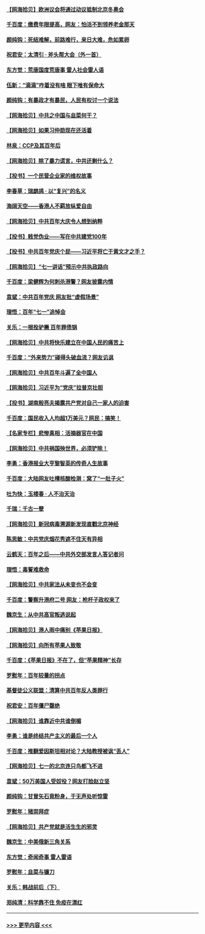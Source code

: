 #### [【网海拾贝】欧洲议会将通过动议抵制北京冬奥会](../pages/nsc993/n13078156.md?t=07101451) 
#### [千百度：缴费年限提高，网友：怕活不到领养老金那天](../pages/nsc993/n13078088.md?t=07101451) 
#### [颜纯钩：死结难解，前路难行，来日大难，危如累卵](../pages/nsc993/n13077179.md?t=07101451) 
#### [祝君安：太清引 · 斧头帮大会（外一首）](../pages/nsc993/n13077162.md?t=07101451) 
#### [东方觉：荒唐国度荒唐事 雷人社会雷人语](../pages/nsc993/n13075917.md?t=07101451) 
#### [伍新：“滴滴”咋着没有啥 眼下唯有保命大](../pages/nsc993/n13075894.md?t=07101451) 
#### [颜纯钩：有暴政才有暴民，人民有权讨一个说法](../pages/nsc993/n13075734.md?t=07101451) 
#### [【网海拾贝】中共之中国与韭菜何干？](../pages/nsc993/n13075428.md?t=07101451) 
#### [【网海拾贝】如果习仲勋现在还活着](../pages/nsc993/n13073410.md?t=07101451) 
#### [林泉：CCP及其百年后](../pages/nsc993/n13073226.md?t=07101451) 
#### [【网海拾贝】除了暴力谎言，中共还剩什么？](../pages/nsc993/n13071082.md?t=07101451) 
#### [【投书】一个民营企业家的维权故事](../pages/nsc993/n13070932.md?t=07101451) 
#### [李春草：瑞鹧鸪 · 以“复兴”的名义](../pages/nsc993/n13069984.md?t=07101451) 
#### [海阔天空——香港人不羁放纵爱自由](../pages/nsc993/n13069407.md?t=07101451) 
#### [【网海拾贝】中共百年大庆令人想到纳粹](../pages/nsc993/n13068483.md?t=07101451) 
#### [【投书】贱党伪业——写在中共建党100年](../pages/nsc993/n13067843.md?t=07101451) 
#### [【投书】中共百年党庆个屁——习近平将亡于黄文才之手？](../pages/nsc993/n13067425.md?t=07101451) 
#### [【网海拾贝】“七一讲话”预示中共执政路向](../pages/nsc993/n13066434.md?t=07101451) 
#### [千百度：梁健辉为何刺杀港警？网友披露内情](../pages/nsc993/n13066979.md?t=07101451) 
#### [袁斌：中共百年党庆 网友批“虚假场景”](../pages/nsc993/n13066385.md?t=07101451) 
#### [理悟：百年“七一”追悼会](../pages/nsc993/n13066106.md?t=07101451) 
#### [关乐：一根拴驴橛 百年罪债锅](../pages/nsc993/n13066089.md?t=07101451) 
#### [【网海拾贝】中共将快乐建立在中国人民的痛苦上](../pages/nsc993/n13064939.md?t=07101451) 
#### [千百度：“外来势力”碰得头破血流？网友讥讽](../pages/nsc993/n13064878.md?t=07101451) 
#### [【网海拾贝】中共百年斗遍了全中国人](../pages/nsc993/n13060020.md?t=07101451) 
#### [【网海拾贝】习近平为“党庆”拉普京壮胆](../pages/nsc993/n13057781.md?t=07101451) 
#### [【投书】湖南殷亮夫揭露共产党对自己一家人的迫害](../pages/nsc993/n13057744.md?t=07101451) 
#### [千百度：国民收入人均超1万美元？网民：搞笑！](../pages/nsc993/n13057692.md?t=07101451) 
#### [【名家专栏】悲惨真相：活摘器官在中国](../pages/nsc993/n13056611.md?t=07101451) 
#### [【网海拾贝】中共祸国殃世界，必须铲除！](../pages/nsc993/n13056011.md?t=07101451) 
#### [李勇：香港报业大亨黎智英的传奇人生故事](../pages/nsc993/n13055258.md?t=07101451) 
#### [千百度：大陆网友吐槽核酸检测：窝了“一肚子火”](../pages/nsc993/n13055194.md?t=07101451) 
#### [吐为快：玉楼春 · 人不治天治](../pages/nsc993/n13054028.md?t=07101451) 
#### [千瑞：千古一孽](../pages/nsc993/n13054016.md?t=07101451) 
#### [【网海拾贝】新冠病毒溯源新发现直戳北京神经](../pages/nsc993/n13052425.md?t=07101451) 
#### [陈思敏：中共党庆烟花秀遮不住天有异相](../pages/nsc993/n13052020.md?t=07101451) 
#### [云鹤天：百年之后——中共外交部发言人答记者问](../pages/nsc993/n13051604.md?t=07101451) 
#### [理悟：毒誓难救命](../pages/nsc993/n13051601.md?t=07101451) 
#### [【网海拾贝】中共家法从未变也不会变](../pages/nsc993/n13050366.md?t=07101451) 
#### [千百度：警察升港府二号 网友：枪杆子政权来了](../pages/nsc993/n13050261.md?t=07101451) 
#### [魏京生：从中共高官叛逃说起](../pages/nsc993/n13048997.md?t=07101451) 
#### [【网海拾贝】港人雨中痛别《苹果日报》](../pages/nsc993/n13048941.md?t=07101451) 
#### [【网海拾贝】向所有苹果人致敬](../pages/nsc993/n13046795.md?t=07101451) 
#### [千百度：《苹果日报》不在了，但“苹果精神”长存](../pages/nsc993/n13046703.md?t=07101451) 
#### [罗慰年：百年较量的拐点](../pages/nsc993/n13046542.md?t=07101451) 
#### [基督徒公义联盟：清算中共百年反人类罪行](../pages/nsc993/n13046499.md?t=07101451) 
#### [祝君安：百年僵尸罄绝](../pages/nsc993/n13045595.md?t=07101451) 
#### [【网海拾贝】谁靠近中共谁倒楣](../pages/nsc993/n13044667.md?t=07101451) 
#### [李勇：谁是终结共产主义的最后一个人](../pages/nsc993/n13044397.md?t=07101451) 
#### [千百度：推翻爱因斯坦相对论？大陆教授被讽“丢人”](../pages/nsc993/n13043908.md?t=07101451) 
#### [【网海拾贝】七一的北京连只鸟都飞不进](../pages/nsc993/n13041377.md?t=07101451) 
#### [袁斌：50万美国人受奴役？网友打脸赵立坚](../pages/nsc993/n13041330.md?t=07101451) 
#### [颜纯钩：甘冒矢石竟粉身，于无声处听惊雷](../pages/nsc993/n13041140.md?t=07101451) 
#### [罗慰年：猪崇拜症](../pages/nsc993/n13041071.md?t=07101451) 
#### [【网海拾贝】共产党就是活生生的邪灵](../pages/nsc993/n13036627.md?t=07101451) 
#### [魏京生：中美俄新三角关系](../pages/nsc993/n13035986.md?t=07101451) 
#### [东方觉：奇闻奇事 雷人雷语](../pages/nsc993/n13035878.md?t=07101451) 
#### [罗慰年：韭菜与镰刀](../pages/nsc993/n13034374.md?t=07101451) 
#### [关乐：韩战前后（下）](../pages/nsc993/n13034113.md?t=07101451) 
#### [郑纯清：科学靠不住 免疫在漂红](../pages/nsc993/n13034093.md?t=07101451) 

----
#### [ >>> 更早内容 <<< ](../indexes/nsc993-earlier.md)
